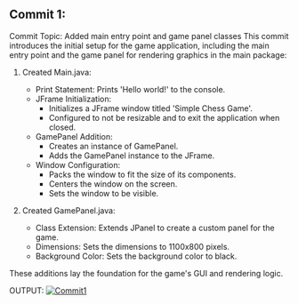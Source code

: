 ## Commit 1:
Commit Topic: Added main entry point and game panel classes
This commit introduces the initial setup for the game application, including the main entry point and the game panel for rendering graphics in the main package:

1. Created Main.java:
    - Print Statement: Prints 'Hello world!' to the console.
    - JFrame Initialization:
        - Initializes a JFrame window titled 'Simple Chess Game'.
        - Configured to not be resizable and to exit the application when closed.
    - GamePanel Addition:
        - Creates an instance of GamePanel.
        - Adds the GamePanel instance to the JFrame.
    - Window Configuration:
        - Packs the window to fit the size of its components.
        - Centers the window on the screen.
        - Sets the window to be visible.

2. Created GamePanel.java:
    - Class Extension: Extends JPanel to create a custom panel for the game.
    - Dimensions: Sets the dimensions to 1100x800 pixels.
    - Background Color: Sets the background color to black.

These additions lay the foundation for the game's GUI and rendering logic.

OUTPUT:
[![Commit1](https://img.youtube.com/vi/aro_RcdEZ68/0.jpg)](https://www.youtube.com/watch?v=aro_RcdEZ68)
